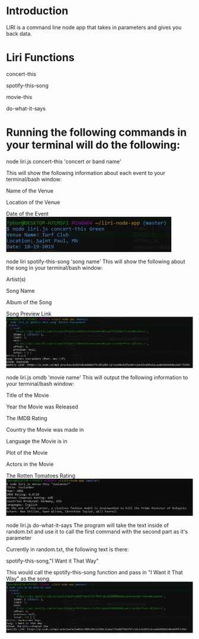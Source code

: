 # Introduction
LIRI is a command line node app that takes in parameters and gives you back data.

# Liri Functions
concert-this

spotify-this-song

movie-this

do-what-it-says

# Running the following commands in your terminal will do the following:
node liri.js concert-this 'concert or band name'

This will show the following information about each event to your terminal/bash window:

Name of the Venue

Location of the Venue

Date of the Event
![Image of Yaktocat](https://github.com/Tphorton14/liri-node-app/blob/master/images/concert.JPG)

node liri spotify-this-song 'song name' This will show the following about the song in your terminal/bash window:

Artist(s)

Song Name

Album of the Song

Song Preview Link
![Image of Yaktocat](https://github.com/Tphorton14/liri-node-app/blob/master/images/spot.JPG)

node liri.js omdb 'movie name' This will output the following information to your terminal/bash window:

Title of the Movie

Year the Movie was Released

The IMDB Rating

Country the Movie was made in

Language the Movie is in

Plot of the Movie

Actors in the Movie

The Rotten Tomatoes Rating
![Image of Yaktocat](https://github.com/Tphorton14/liri-node-app/blob/master/images/pic3.JPG)

node liri.js do-what-it-says The program will take the text inside of random.txt and use it to call the first command with the second
part as it's parameter

Currently in random.txt, the following text is there:

spotify-this-song,"I Want it That Way"

This would call the spotify-this-song function and pass in "I Want it That Way" as the song.
![Image of Yaktocat](https://github.com/Tphorton14/liri-node-app/blob/master/images/do.JPG)
